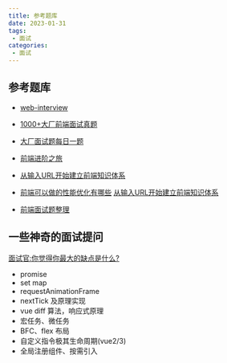 ```yaml
---
title: 参考题库
date: 2023-01-31
tags:
 - 面试
categories: 
 - 面试
---
```


## 参考题库

- [web-interview](https://github.com/febobo/web-interview)
- [1000+大厂前端面试真题](https://lgwebdream.github.io/FE-Interview/vue/#vue%E9%A2%98%E7%9B%AE%E6%B1%87%E6%80%BB)

- [大厂面试题每日一题](https://q.shanyue.tech/fe/)

- [前端进阶之旅](https://interview.poetries.top/docs/base.html)
  
- [从输入URL开始建立前端知识体系](https://juejin.cn/post/6935232082482298911)

- [前端可以做的性能优化有哪些](https://juejin.cn/post/7194400984490049573)
[从输入URL开始建立前端知识体系](https://juejin.cn/post/6935232082482298911)
- [前端面试题整理](http://fanyouf.gitee.io/interview/nb/03.html#%E4%BA%8C%E3%80%81%E5%AE%9E%E7%8E%B0%E6%96%B9%E5%BC%8F)

## 一些神奇的面试提问

[面试官:你觉得你最大的缺点是什么?](https://juejin.cn/post/7120805355042373662)


- promise
- set map
- requestAnimationFrame
- nextTick 及原理实现
- vue diff 算法，响应式原理
- 宏任务、微任务
- BFC、flex 布局
- 自定义指令极其生命周期(vue2/3)
- 全局注册组件、按需引入